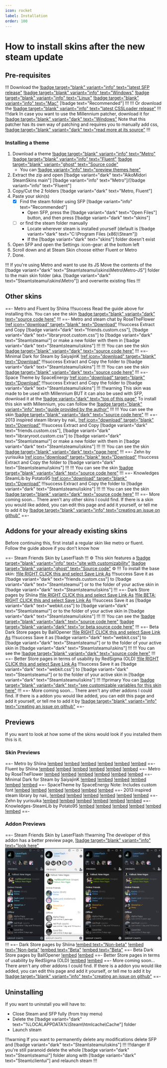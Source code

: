 ```yaml
---
icon: rocket
label: Installation
order: 100
---
```

# How to install skins after the new steam update

## Pre-requisites

!!! Download the [!badge target="blank" variant="info" text="latest SFP release"](https://github.com/PhantomGamers/SFP/releases)
[!badge target="blank" variant="info" text="Windows"](https://github.com/PhantomGamers/SFP/releases/latest/download/SFP_UI-win10-x64-SelfContained.zip) [!badge target="blank" variant="info" text="Linux"](https://github.com/PhantomGamers/SFP/releases/latest/download/SFP_UI-linux-x64-SelfContained.tar.gz) [!badge target="blank" variant="info" text="Mac"](https://github.com/PhantomGamers/SFP/releases/latest/download/SFP_UI-osx-x64-SelfContained.tar.gz) [!badge text="Recommended"]
!!!
!!! Or download the [!badge target="blank" variant="info" text="latest CSSLoader release"](https://docs.deckthemes.com/CSSLoader/Install/)
!!!
!!!dark In case you want to use the Millennium patcher, download it for [!badge target="blank" variant="dark" text="Windows"](https://github.com/ShadowMonster99/millennium-steam-patcher/releases/latest/download/millennium.exe)
Note that this patcher has its own way of patching and requires you to manually add css, [!badge target="blank" variant="dark" text="read more at its source"](https://github.com/ShadowMonster99/millennium-steam-patcher/#readme)
!!!

### Installing a theme

1. Download a theme [!badge target="blank" variant="info" text="Metro"](https://download-directory.github.io/?url=https://github.com/AikoMidori/SteamSkins/tree/main/Metro/) [!badge target="blank" variant="info" text="Fluent"](https://download-directory.github.io/?url=https://github.com/AikoMidori/SteamSkins/tree/main/Fluent/) [!badge target="blank" variant="ghost" text="Source code"](https://github.com/AikoMidori/SteamSkins)
   - You can [!badge variant="info" text="preview themes here"](#previews)
2. Extract the zip and open [!badge variant="dark" text="AikoMidori SteamSkins main"] [!badge variant="info" text="Metro"]/[!badge variant="info" text="Fluent"]
3. Copy/Cut the 2 folders [!badge variant="dark" text="Metro, Fluent"]
4. Paste your skin(s)
   - [x] Find the steam folder using SFP [!badge variant="info" text="Recommended"]
     - Open SFP, press the [!badge variant="dark" text="Open Files"] button, and then press [!badge variant="dark" text="skins"]
   - [ ] or find the steam folder manually
     - Locate wherever steam is installed yourself (default is [!badge variant="dark" text="C:\Program Files (x86)\Steam"])
     - If the [!badge variant="dark" text="skins"] folder doesn't exist
5. Open SFP and open the Settings :icon-gear: at the bottom left
6. Scroll down and at Steam Skin choose either Fluent or Metro
7. Done.

!!! If you're using Metro and want to use its JS
Move the contents of the [!badge variant="dark" text="Steam\steamui\skins\Metro\Metro-JS"] folder to the main skin folder (aka. [!badge variant="dark" text="Steam\steamui\skins\Metro"]) and overwrite existing files
!!!

## Other skins

==- Metro and Fluent by Shiina
!!!success Read the guide above for installing this.
You can see the skin [!badge target="blank" variant="dark" text="source code here"](https://github.com/AikoMidori/steam-dark-mode)
!!!
==- Metro and steam chat by RoseTheFlower
[!ref icon="download" target="blank" text="Download"](https://github.com/RoseTheFlower/MetroSteam/archive/refs/heads/master.zip)
!!!success Extract and Copy [!badge variant="dark" text="friends.custom.css"], [!badge variant="dark" text="libraryroot.custom.css"] to [!badge variant="dark" text="Steam\steamui"] or make a new folder with them in [!badge variant="dark" text="Steam\steamui\skins"]
!!!
!!! You can see the skin [!badge target="blank" variant="dark" text="source code here"](https://github.com/RoseTheFlower/MetroSteam)
!!!
==- Minimal Dark for Steam by SaiyajinK
[!ref icon="download" target="blank" text="Download"](https://github.com/SaiyajinK/Minimal-Dark-for-Steam/archive/refs/heads/master.zip)
!!!success Extract and Copy the folder to [!badge variant="dark" text="Steam\steamui\skins"]
!!!
!!! You can see the skin [!badge target="blank" variant="dark" text="source code here"](https://github.com/SaiyajinK/Minimal-Dark-for-Steam)
!!!
==- Space Theme by SpaceEnergy
[!ref icon="download" target="blank" text="Download"](https://github.com/SpaceEnergy/SpaceTheme-Steam/releases/latest/download/SpaceTheme.zip)
!!!success Extract and Copy the folder to [!badge variant="dark" text="Steam\steamui\skins"]
!!!
!!!warning This skin was made to be used with Millennium BUT it can also be used with SFP, download it at the [!badge variant="dark" text="top of this page"](/guides/installation.md#pre-requisites)
To install this skin with Millennium, you can follow the [!badge target="blank" variant="info" text="guide provided by the author"](https://github.com/SpaceEnergy/SpaceTheme-Steam#installation)
!!!
!!! You can see the skin [!badge target="blank" variant="dark" text="source code here"](https://github.com/SpaceEnergy/SpaceTheme-Steam)
!!!
==- 2013 inspired steam library by naii_
[!ref icon="download" target="blank" text="Download"](https://gamebanana.com/mods/download/305429)
!!!success Extract and Copy [!badge variant="dark" text="friends.custom.css"], [!badge variant="dark" text="libraryroot.custom.css"] to [!badge variant="dark" text="Steam\steamui"] or make a new folder with them in [!badge variant="dark" text="Steam\steamui\skins"]
!!!
!!! You can see the skin [!badge target="blank" variant="dark" text="page here"](https://gamebanana.com/mods/305429)
!!!
==- Zehn by yurisuika
[!ref icon="download" target="blank" text="Download"](https://github.com/yurisuika/Zehn/archive/refs/heads/master.zip)
!!!success Extract and Copy the folder to [!badge variant="dark" text="Steam\steamui\skins"]
!!!
!!! You can see the skin [!badge target="blank" variant="dark" text="source code here"](https://github.com/yurisuika/Zehn)
!!!
==- Knowledges SteamLib by Potato95
[!ref icon="download" target="blank" text="Download"](https://github.com/Potato95/Knowledges-SteamLib/archive/refs/heads/master.zip)
!!!success Extract and Copy the folder to [!badge variant="dark" text="Steam\steamui\skins"]
!!!
!!! You can see the skin [!badge target="blank" variant="dark" text="source code here"](https://github.com/RoseTheFlower/MetroSteam)
!!!
==- More coming soon...
There aren't any other skins I could find. If there is a skin you would like added, you can edit this page and add it yourself, or tell me to add it by [!badge target="blank" variant="info" text="creating an issue on github"](https://github.com/xamionex/steamskins/issues/new?assignees=xamionex&labels=documentation&projects=&template=change-request.md&title=)
==-

## Addons for your already existing skins

Before continuing this, first install a regular skin like metro or fluent.\
Follow the guide above if you don't know how

==- Steam Friends Skin by LaserFlash
!!! :gear: This skin features a [!badge target="blank" variant="info" text="site with customizability"](https://chat.lasr.skin/) [!badge target="blank" variant="ghost" text="Source code"](https://github.com/LaserFlash/steam-chat-skin/) :gear:
!!!
To install the base skin:
[!file RIGHT CLICK this and select Save Link As](https://raw.githubusercontent.com/LaserFlash/steam-chat-skin/main/friends.custom.css)
!!!success Save it as [!badge variant="dark" text="friends.custom.css"] to [!badge variant="dark" text="Steam\steamui"] or to the folder of your active skin in [!badge variant="dark" text="Steam\steamui\skins"]
!!!
==- Dark Store pages by Shiina
[!file RIGHT CLICK this and select Save Link As](https://raw.githubusercontent.com/AikoMidori/steam-dark-mode/master/webkit.css)
[!file BETA: RIGHT CLICK this and select Save Link As](https://raw.githubusercontent.com/AikoMidori/steam-dark-mode/beta/build/css/webkit.css)
!!!success Save it as [!badge variant="dark" text="webkit.css"] to [!badge variant="dark" text="Steam\steamui"] or to the folder of your active skin in [!badge variant="dark" text="Steam\steamui\skins"]
!!!
!!! You can see the [!badge target="blank" variant="dark" text="source code here"](https://github.com/AikoMidori/steam-dark-mode) [!badge target="blank" variant="dark" text="or beta source code here"](https://github.com/AikoMidori/steam-dark-mode/tree/beta)
!!!
==- Beta Dark Store pages by BallOpener
[!file RIGHT CLICK this and select Save Link As](https://raw.githubusercontent.com/BallOpener/steam-dark-mode/beta2/css/webkit.css)
!!!success Save it as [!badge variant="dark" text="webkit.css"] to [!badge variant="dark" text="Steam\steamui"] or to the folder of your active skin in [!badge variant="dark" text="Steam\steamui\skins"]
!!!
!!! You can see the [!badge target="blank" variant="dark" text="source code here"](https://github.com/BallOpener/steam-dark-mode/tree/beta2)
!!!
==- Better Store pages in terms of usability by RedSigma (OLD)
[!file RIGHT CLICK this and select Save Link As](/assets/css/webkit.css)
!!!success Save it as [!badge variant="dark" text="webkit.css"] to [!badge variant="dark" text="Steam\steamui"] or to the folder of your active skin in [!badge variant="dark" text="Steam\steamui\skins"]
!!!
!!!primary You can [!badge target="blank" variant="dark" text="see customizable variables for this skin here"](/assets/css/store.css)
!!!
==- More coming soon...
There aren't any other addons I could find. If there is a addon you would like added, you can edit this page and add it yourself, or tell me to add it by [!badge target="blank" variant="info" text="creating an issue on github"](https://github.com/xamionex/steamskins/issues/new?assignees=xamionex&labels=documentation&projects=&template=change-request.md&title=)
==-

## Previews

If you want to look at how some of the skins would look if you installed them this is it.

### Skin Previews

==- Metro by Shiina
[!embed](/assets/image-comparison/index.html?o=/assets/images/skins/default/library.png&n=/assets/images/skins/shiinametro/library.png)
[!embed](/assets/image-comparison/index.html?o=/assets/images/skins/default/game.png&n=/assets/images/skins/shiinametro/game.png)
[!embed](/assets/image-comparison/index.html?o=/assets/images/skins/default/store.png&n=/assets/images/skins/shiinametro/store.png)
[!embed](/assets/image-comparison/index.html?o=/assets/images/skins/default/overlay.png&n=/assets/images/skins/shiinametro/overlay.png)
[!embed](/assets/image-comparison/index.html?o=/assets/images/skins/default/friends.png&n=/assets/images/skins/shiinametro/friends.png)
[!embed](/assets/image-comparison/index.html?o=/assets/images/skins/default/chatbox.png&n=/assets/images/skins/shiinametro/chatbox.png)
==- Fluent by Shiina
[!embed](/assets/image-comparison/index.html?o=/assets/images/skins/default/library.png&n=/assets/images/skins/shiinafluent/library.png)
[!embed](/assets/image-comparison/index.html?o=/assets/images/skins/default/game.png&n=/assets/images/skins/shiinafluent/game.png)
[!embed](/assets/image-comparison/index.html?o=/assets/images/skins/default/store.png&n=/assets/images/skins/shiinafluent/store.png)
[!embed](/assets/image-comparison/index.html?o=/assets/images/skins/default/overlay.png&n=/assets/images/skins/shiinafluent/overlay.png)
[!embed](/assets/image-comparison/index.html?o=/assets/images/skins/default/friends.png&n=/assets/images/skins/shiinafluent/friends.png)
[!embed](/assets/image-comparison/index.html?o=/assets/images/skins/default/chatbox.png&n=/assets/images/skins/shiinafluent/chatbox.png)
==- Metro by RoseTheFlower
[!embed](/assets/image-comparison/index.html?o=/assets/images/skins/default/library.png&n=/assets/images/skins/rosemetro/library.png)
[!embed](/assets/image-comparison/index.html?o=/assets/images/skins/default/game.png&n=/assets/images/skins/rosemetro/game.png)
[!embed](/assets/image-comparison/index.html?o=/assets/images/skins/default/store.png&n=/assets/images/skins/rosemetro/store.png)
[!embed](/assets/image-comparison/index.html?o=/assets/images/skins/default/overlay.png&n=/assets/images/skins/rosemetro/overlay.png)
[!embed](/assets/image-comparison/index.html?o=/assets/images/skins/default/friends.png&n=/assets/images/skins/rosemetro/friends.png)
[!embed](/assets/image-comparison/index.html?o=/assets/images/skins/default/chatbox.png&n=/assets/images/skins/rosemetro/chatbox.png)
==- Minimal Dark for Steam by SaiyajinK
[!embed](/assets/image-comparison/index.html?o=/assets/images/skins/default/library.png&n=/assets/images/skins/minimaldark/library.png)
[!embed](/assets/image-comparison/index.html?o=/assets/images/skins/default/game.png&n=/assets/images/skins/minimaldark/game.png)
[!embed](/assets/image-comparison/index.html?o=/assets/images/skins/default/store.png&n=/assets/images/skins/minimaldark/store.png)
[!embed](/assets/image-comparison/index.html?o=/assets/images/skins/default/overlay.png&n=/assets/images/skins/minimaldark/overlay.png)
[!embed](/assets/image-comparison/index.html?o=/assets/images/skins/default/friends.png&n=/assets/images/skins/minimaldark/friends.png)
[!embed](/assets/image-comparison/index.html?o=/assets/images/skins/default/chatbox.png&n=/assets/images/skins/minimaldark/chatbox.png)
==- SpaceTheme by SpaceEnergy
Note: Includes custom font
[!embed](/assets/image-comparison/index.html?o=/assets/images/skins/default/library.png&n=/assets/images/skins/spacetheme/library.png)
[!embed](/assets/image-comparison/index.html?o=/assets/images/skins/default/game.png&n=/assets/images/skins/spacetheme/game.png)
[!embed](/assets/image-comparison/index.html?o=/assets/images/skins/default/store.png&n=/assets/images/skins/spacetheme/store.png)
[!embed](/assets/image-comparison/index.html?o=/assets/images/skins/default/overlay.png&n=/assets/images/skins/spacetheme/overlay.png)
[!embed](/assets/image-comparison/index.html?o=/assets/images/skins/default/friends.png&n=/assets/images/skins/spacetheme/friends.png)
[!embed](/assets/image-comparison/index.html?o=/assets/images/skins/default/chatbox.png&n=/assets/images/skins/spacetheme/chatbox.png)
==- 2013 inspired steam library by naii_
[!embed](/assets/image-comparison/index.html?o=/assets/images/skins/default/library.png&n=/assets/images/skins/2013/library.png)
[!embed](/assets/image-comparison/index.html?o=/assets/images/skins/default/game.png&n=/assets/images/skins/2013/game.png)
[!embed](/assets/image-comparison/index.html?o=/assets/images/skins/default/store.png&n=/assets/images/skins/2013/store.png)
[!embed](/assets/image-comparison/index.html?o=/assets/images/skins/default/overlay.png&n=/assets/images/skins/2013/overlay.png)
[!embed](/assets/image-comparison/index.html?o=/assets/images/skins/default/friends.png&n=/assets/images/skins/2013/friends.png)
[!embed](/assets/image-comparison/index.html?o=/assets/images/skins/default/chatbox.png&n=/assets/images/skins/2013/chatbox.png)
==- Zehn by yurisuika
[!embed](/assets/image-comparison/index.html?o=/assets/images/skins/default/library.png&n=/assets/images/skins/zehn/library.png)
[!embed](/assets/image-comparison/index.html?o=/assets/images/skins/default/game.png&n=/assets/images/skins/zehn/game.png)
[!embed](/assets/image-comparison/index.html?o=/assets/images/skins/default/store.png&n=/assets/images/skins/zehn/store.png)
[!embed](/assets/image-comparison/index.html?o=/assets/images/skins/default/overlay.png&n=/assets/images/skins/zehn/overlay.png)
[!embed](/assets/image-comparison/index.html?o=/assets/images/skins/default/friends.png&n=/assets/images/skins/zehn/friends.png)
[!embed](/assets/image-comparison/index.html?o=/assets/images/skins/default/chatbox.png&n=/assets/images/skins/zehn/chatbox.png)
==- Knowledges-SteamLib by Potato95
[!embed](/assets/image-comparison/index.html?o=/assets/images/skins/default/library.png&n=/assets/images/skins/knowledges/library.png)
[!embed](/assets/image-comparison/index.html?o=/assets/images/skins/default/game.png&n=/assets/images/skins/knowledges/game.png)
[!embed](/assets/image-comparison/index.html?o=/assets/images/skins/default/store.png&n=/assets/images/skins/knowledges/store.png)
[!embed](/assets/image-comparison/index.html?o=/assets/images/skins/default/overlay.png&n=/assets/images/skins/knowledges/overlay.png)
[!embed](/assets/image-comparison/index.html?o=/assets/images/skins/default/friends.png&n=/assets/images/skins/knowledges/friends.png)
[!embed](/assets/image-comparison/index.html?o=/assets/images/skins/default/chatbox.png&n=/assets/images/skins/knowledges/chatbox.png)
==-

### Addon Previews

==- Steam Friends Skin by LaserFlash
!!!warning The developer of this addon has a better preview page, [!badge target="blank" variant="info" text="look here"](https://chat.lasr.skin/)
![LaserFlash previews](/assets/images/addons/laserflash/friends.png)
!!!
==- Dark Store pages by Shiina
[!embed text="Non-beta"](/assets/image-comparison/index.html?o=/assets/images/skins/default/_store.png&n=/assets/images/addons/shiina/store.png)
[!embed text="Non-beta"](/assets/image-comparison/index.html?o=/assets/images/skins/default/_storepage.png&n=/assets/images/addons/shiina/storepage.png)
[!embed text="Beta"](/assets/image-comparison/index.html?o=/assets/images/skins/default/_store.png&n=/assets/images/addons/shiina/storebeta.png)
[!embed text="Beta"](/assets/image-comparison/index.html?o=/assets/images/skins/default/_storepage.png&n=/assets/images/addons/shiina/storebetapage.png)
==- Beta Dark Store pages by BallOpener
[!embed](/assets/image-comparison/index.html?o=/assets/images/skins/default/_store.png&n=/assets/images/addons/ballopener/store.png)
[!embed](/assets/image-comparison/index.html?o=/assets/images/skins/default/_storepage.png&n=/assets/images/addons/ballopener/storepage.png)
==- Better Store pages in terms of usability by RedSigma (OLD)
[!embed](/assets/image-comparison/index.html?o=/assets/images/skins/default/_store.png&n=/assets/images/addons/redsigma/store.png)
[!embed](/assets/image-comparison/index.html?o=/assets/images/skins/default/_storepage.png&n=/assets/images/addons/redsigma/storepage.png)
==- More coming soon...
There aren't any other addons I could find. If there is a addon you would like added, you can edit this page and add it yourself, or tell me to add it by [!badge target="blank" variant="info" text="creating an issue on github"](https://github.com/xamionex/steamskins/issues/new?assignees=xamionex&labels=documentation&projects=&template=change-request.md&title=)
==-

## Uninstalling

If you want to uninstall you will have to:

- Close Steam and SFP fully (from tray menu)
- Delete the [!badge variant="dark" text="%LOCALAPPDATA%\Steam\htmlcache\Cache\"] folder
- Launch steam

!!!warning If you want to permanently delete any modifications delete SFP and [!badge variant="dark" text="Steam\steamui\skins"]
!!!
!!!danger If you're still paranoid delete the whole [!badge variant="dark" text="Steam\steamui"] folder along with [!badge variant="dark" text="Steam\clientui"] and relaunch steam
!!!
